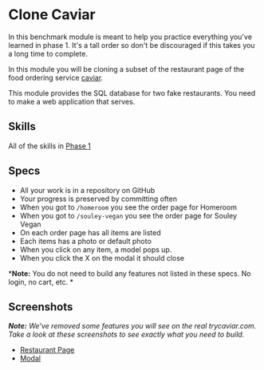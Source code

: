 # Clone Caviar

In this benchmark module is meant to help you practice everything you've learned
in phase 1. It's a tall order so don't be discouraged if this takes you a long
time to complete.

In this module you will be cloning a subset of the restaurant page of the food
ordering service [caviar](https://www.trycaviar.com/sf-east-bay/homeroom-151).

This module provides the SQL database for two fake restaurants. You need to make
a web application that serves.


## Skills

All of the skills in [Phase 1](http://curriculum.learnersguild.org/phases/1/skills)



## Specs


- All your work is in a repository on GitHub
- Your progress is preserved by committing often
- When you got to `/homeroom` you see the order page for Homeroom
- When you got to `/souley-vegan` you see the order page for Souley Vegan
- On each order page has all items are listed
- Each items has a photo or default photo
- When you click on any item, a model pops up.
- When you click the X on the modal it should close



*__Note:__ You do not need to build any features not listed in these specs. No login, no cart, etc. *


## Screenshots

*__Note:__ We've removed some features you will see on the real trycaviar.com.*
*Take a look at these screenshots to see exactly what you need to build.*

- [Restaurant Page](./restaurant-page-example.png)
- [Modal](./modal-example.png)
